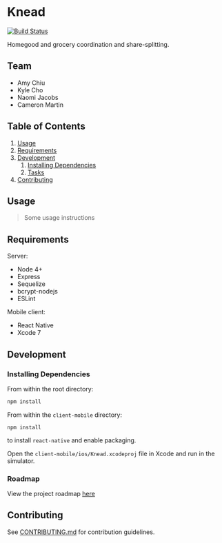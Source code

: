 # Knead

[![Build Status](https://travis-ci.org/varanosaurus/varanosaurus.svg)](https://travis-ci.org/varanosaurus/varanosaurus)

Homegood and grocery coordination and share-splitting.

## Team

- Amy Chiu
- Kyle Cho
- Naomi Jacobs
- Cameron Martin

## Table of Contents

1. [Usage](#Usage)
1. [Requirements](#requirements)
1. [Development](#development)
    1. [Installing Dependencies](#installing-dependencies)
    1. [Tasks](#tasks)
1. [Contributing](#contributing)

## Usage

> Some usage instructions

## Requirements

Server:
- Node 4+
- Express
- Sequelize
- bcrypt-nodejs
- ESLint

Mobile client:
- React Native
- Xcode 7


## Development

### Installing Dependencies

From within the root directory:

```sh
npm install
```

From within the `client-mobile` directory:
```
npm install
```
to install `react-native` and enable packaging.

Open the `client-mobile/ios/Knead.xcodeproj` file in Xcode and run in the simulator.

### Roadmap

View the project roadmap [here](LINK_TO_PROJECT_ISSUES)


## Contributing

See [CONTRIBUTING.md](CONTRIBUTING.md) for contribution guidelines.
